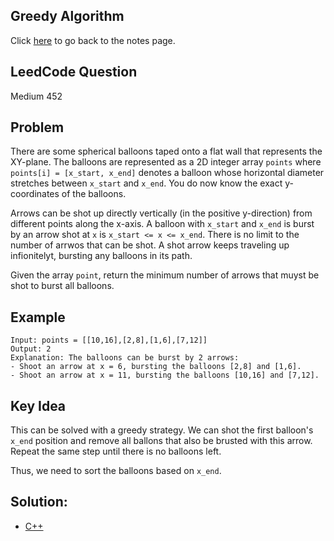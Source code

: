 ## Greedy Algorithm
Click [here](../notes.md) to go back to the notes page.

## LeedCode Question
Medium 452

## Problem
There are some spherical balloons taped onto a flat wall that represents the XY-plane. The balloons are represented as a 2D integer array `points` where `points[i] = [x_start, x_end]` denotes a balloon whose horizontal diameter stretches between `x_start` and `x_end`. You do now know the exact y-coordinates of the balloons.

Arrows can be shot up directly vertically (in the positive y-direction) from different points along the x-axis. A balloon with `x_start` and `x_end` is burst by an arrow shot at `x` is `x_start <= x <= x_end`. There is no limit to the number of arrwos that can be shot. A shot arrow keeps traveling up infionitelyt, bursting any balloons in its path.

Given the array `point`, return the minimum number of arrows that muyst be shot to burst all balloons.

## Example
```
Input: points = [[10,16],[2,8],[1,6],[7,12]]
Output: 2
Explanation: The balloons can be burst by 2 arrows:
- Shoot an arrow at x = 6, bursting the balloons [2,8] and [1,6].
- Shoot an arrow at x = 11, bursting the balloons [10,16] and [7,12].
```

## Key Idea
This can be solved with a greedy strategy. We can shot the first balloon's `x_end` position and remove all ballons that also be brusted with this arrow. Repeat the same step until there is no balloons left.

Thus, we need to sort the balloons based on `x_end`.

## Solution:
- [C++](./solution.cpp)
